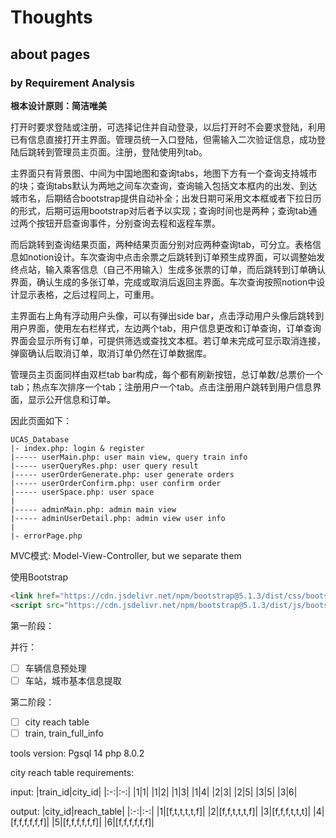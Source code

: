 # Thoughts

## about pages

### by Requirement Analysis

**根本设计原则：简洁唯美**

打开时要求登陆或注册，可选择记住并自动登录，以后打开时不会要求登陆，利用已有信息直接打开主界面。管理员统一入口登陆，但需输入二次验证信息，成功登陆后跳转到管理员主页面。注册，登陆使用列tab。

主界面只有背景图、中间为中国地图和查询tabs，地图下方有一个查询支持城市的块；查询tabs默认为两地之间车次查询，查询输入包括文本框内的出发、到达城市名，后期结合bootstrap提供自动补全；出发日期可采用文本框或者下拉日历的形式，后期可运用bootstrap对后者予以实现；查询时间也是两种；查询tab通过两个按钮开启查询事件，分别查询去程和返程车票。

而后跳转到查询结果页面，两种结果页面分别对应两种查询tab，可分立。表格信息如notion设计。车次查询中点击余票之后跳转到订单预生成界面，可以调整始发终点站，输入乘客信息（自己不用输入）生成多张票的订单，而后跳转到订单确认界面，确认生成的多张订单，完成或取消后返回主界面。车次查询按照notion中设计显示表格，之后过程同上，可重用。

主界面右上角有浮动用户头像，可以有弹出side bar，点击浮动用户头像后跳转到用户界面，使用左右栏样式，左边两个tab，用户信息更改和订单查询，订单查询界面会显示所有订单，可提供筛选或查找文本框。若订单未完成可显示取消连接，弹窗确认后取消订单，取消订单仍然在订单数据库。

管理员主页面同样由双栏tab bar构成，每个都有刷新按钮，总订单数/总票价一个tab；热点车次排序一个tab；注册用户一个tab。点击注册用户跳转到用户信息界面，显示公开信息和订单。

因此页面如下：

```
UCAS_Database
|- index.php: login & register
|----- userMain.php: user main view, query train info
|----- userQueryRes.php: user query result
|----- userOrderGenerate.php: user generate orders
|----- userOrderConfirm.php: user confirm order
|----- userSpace.php: user space
|
|----- adminMain.php: admin main view
|----- adminUserDetail.php: admin view user info
|
|- errorPage.php
```

MVC模式: Model-View-Controller, but we separate them

使用Bootstrap

```html
<link href="https://cdn.jsdelivr.net/npm/bootstrap@5.1.3/dist/css/bootstrap.min.css" rel="stylesheet" integrity="sha384-1BmE4kWBq78iYhFldvKuhfTAU6auU8tT94WrHftjDbrCEXSU1oBoqyl2QvZ6jIW3" crossorigin="anonymous">
<script src="https://cdn.jsdelivr.net/npm/bootstrap@5.1.3/dist/js/bootstrap.bundle.min.js" integrity="sha384-ka7Sk0Gln4gmtz2MlQnikT1wXgYsOg+OMhuP+IlRH9sENBO0LRn5q+8nbTov4+1p" crossorigin="anonymous"></script>
```

第一阶段：

并行：
- [ ] 车辆信息预处理
- [ ] 车站，城市基本信息提取

第二阶段：
- [ ] city reach table
- [ ] train, train_full_info

tools version:
Pgsql 14
php 8.0.2

city reach table requirements:

input:
|train_id|city_id|
|:-:|:-:|
|1|1|
|1|2|
|1|3|
|1|4|
|2|3|
|2|5|
|3|5|
|3|6|

output:
|city_id|reach_table|
|:-:|:-:|
|1|[f,t,t,t,t,f]|
|2|[f,f,t,t,t,f]|
|3|[f,f,f,t,t,t]|
|4|[f,f,f,f,f,f]|
|5|[f,f,f,f,f,f]|
|6|[f,f,f,f,f,f]|